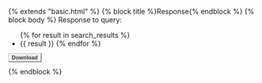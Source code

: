 {% extends "basic.html" %}
{% block title %}Response{% endblock %}
{% block body %}
Response to query:<br>
<ul>
{% for result in search_results %}
<li> {{ result }}
{% endfor %}
</ul>
<p>
    <a href="{{ url_for('search_result.download', filetype = 'md') }}" style = "font: bold 11px Arial;
                text-decoration: none;
                background-color: #EEEEEE;
                color: #333333;
                padding: 2px 6px 2px 6px;
                border-top: 1px solid #CCCCCC;
                border-right: 1px solid #333333;
                border-bottom: 1px solid #333333;
                border-left: 1px solid #CCCCCC;">Download</a>
</p>
{% endblock %}